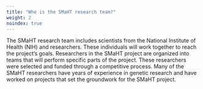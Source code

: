 ```yaml
---
title: "Who is the SMaHT research team?"
weight: 2
noindex: true
---
```


The SMaHT research team includes scientists from the National Institute of Health (NIH) and researchers. These individuals will work together to reach the project’s goals. Researchers in the SMaHT project are organized into teams that will perform specific parts of the project. These researchers were selected and funded through a competitive process. Many of the SMaHT researchers have years of experience in genetic research and have worked on projects that set the groundwork for the SMaHT project. 

